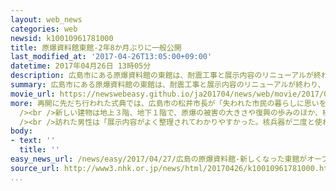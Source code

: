 ```yaml
---
layout: web_news
categories: web
newsid: k10010961781000
title: 原爆資料館東館-2年8か月ぶりに一般公開
last_modified_at: '2017-04-26T13:05:00+09:00'
datetime: 2017年04月26日 13時05分
description: 広島市にある原爆資料館の東館は、耐震工事と展示内容のリニューアルが終わり、２６日から２年８か月ぶりに一般公開が行われています。
summary: 広島市にある原爆資料館の東館は、耐震工事と展示内容のリニューアルが終わり、２６日から２年８か月ぶりに一般公開が行われています。
movie_url: https://newswebeasy.github.io/ja201704/news/web/movie/2017/04/27/k10010961781000.mp4
more: 再開に先だち行われた式典では、広島市の松井市長が「失われた市民の暮らしに思いをはせ、核兵器という『絶対悪である非人道性の脅威』を深く理解してもらいたい」とあいさつしました。<br
  /><br />新しい建物は地上３階、地下１階で、原爆の被害の大きさや復興の歩みのほか、核兵器をめぐる国際情勢などを知ることができます。<br /><br />「ホワイトパノラマ」という展示では、市街地が、熱線と爆風で一瞬にして破壊された様子を、模型とコンピューターグラフィックスの映像で再現しています。また、高温で溶けた瓦や瓶の実物に直接、触れることができるコーナーも設けられています。<br
  /><br />訪れた男性は「展示内容がよく整理されてわかりやすかった。核兵器が二度と使われてはならないと強く感じた」と話していました。<br /><br />原爆資料館は、被爆した人の遺品を中心に展示されている本館が、２６日から改修工事のため閉鎖され、来年の夏から一般公開が行われる予定です。
body:
- text: ''
  title: ''
easy_news_url: /news/easy/2017/04/27/広島の原爆資料館-新しくなった東館がオープン/
source_url: http://www3.nhk.or.jp/news/html/20170426/k10010961781000.html
...
```

